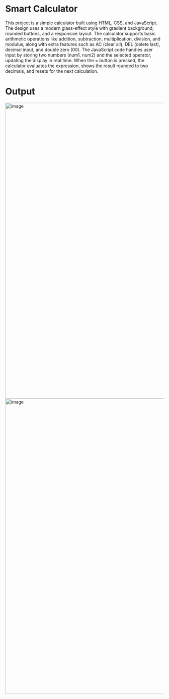 # Smart Calculator
This project is a simple calculator built using HTML, CSS, and JavaScript. The design uses a modern glass-effect style with gradient background, rounded buttons, and a responsive layout. The calculator supports basic arithmetic operations like addition, subtraction, multiplication, division, and modulus, along with extra features such as AC (clear all), DEL (delete last), decimal input, and double zero (00). The JavaScript code handles user input by storing two numbers (num1, num2) and the selected operator, updating the display in real time. When the = button is pressed, the calculator evaluates the expression, shows the result rounded to two decimals, and resets for the next calculation.
# Output
<img width="677" height="937" alt="image" src="https://github.com/user-attachments/assets/63ee1065-ae2f-4462-bcc1-53942b1d12e7" />
<img width="678" height="936" alt="image" src="https://github.com/user-attachments/assets/ee20b389-825f-4f9e-8e6e-7c63db578cb1" />

